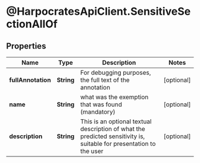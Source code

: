 # @HarpocratesApiClient.SensitiveSectionAllOf

## Properties

Name | Type | Description | Notes
------------ | ------------- | ------------- | -------------
**fullAnnotation** | **String** | For debugging purposes, the full text of the annotation | [optional] 
**name** | **String** | what was the exemption that was found (mandatory) | [optional] 
**description** | **String** | This is an optional textual description of what the predicted sensitivity is, suitable for presentation to the user | [optional] 


